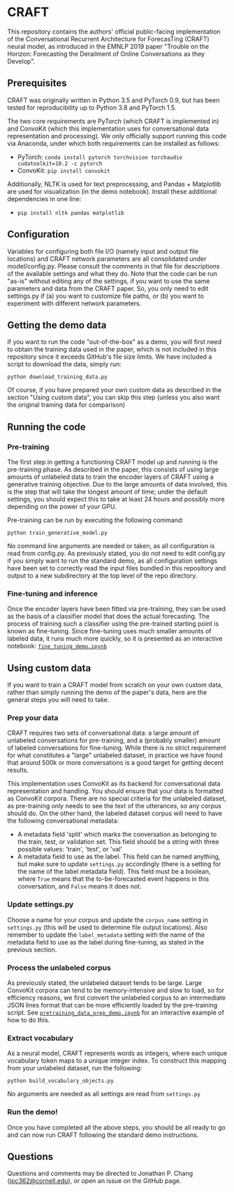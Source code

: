 # CRAFT
This repository contains the authors' official public-facing implementation of the Conversational Recurrent Architecture for ForecasTing (CRAFT) neural model, as introduced in the EMNLP 2019 paper "Trouble on the Horizon: Forecasting the Derailment of Online Conversations as they Develop".

## Prerequisites
CRAFT was originally written in Python 3.5 and PyTorch 0.9, but has been tested for reproducibility up to Python 3.8 and PyTorch 1.5.

The two core requirements are PyTorch (which CRAFT is implemented in) and ConvoKit (which this implementation uses for conversational data representation and processing). We only officially support running this code via Anaconda, under which both requirements can be installed as follows:
  - PyTorch: `conda install pytorch torchvision torchaudio cudatoolkit=10.2 -c pytorch`
  - ConvoKit: `pip install convokit`

Additionally, NLTK is used for text preprocessing, and Pandas + Matplotlib are used for visualization (in the demo notebook). Install these additional dependencies in one line:
  - `pip install nltk pandas matplotlib`

## Configuration
Variables for configuring both file I/O (namely input and output file locations) and CRAFT network parameters are all consolidated under model/config.py. Please consult the comments in that file for descriptions of the available settings and what they do. Note that the code can be run "as-is" without editing any of the settings, if you want to use the same parameters and data from the CRAFT paper. So, you only need to edit settings.py if (a) you want to customize file paths, or (b) you want to experiment with different network parameters.

## Getting the demo data
If you want to run the code "out-of-the-box" as a demo, you will first need to obtain the training data used in the paper, which is not included in this repository since it exceeds GitHub's file size limits. We have included a script to download the data, simply run:
```
python download_training_data.py
```
Of course, if you have prepared your own custom data as described in the section "Using custom data", you can skip this step (unless you also want the original training data for comparison)

## Running the code

### Pre-training
The first step in getting a functioning CRAFT model up and running is the pre-training phase. As described in the paper, this consists of using large amounts of unlabeled data to train the encoder layers of CRAFT using a generative training objective. Due to the large amounts of data involved, this is the step that will take the longest amount of time; under the default settings, you should expect this to take at least 24 hours and possibly more depending on the power of your GPU.

Pre-training can be run by executing the following command:
```
python train_generative_model.py
```
No command line arguments are needed or taken, as all configuration is read from config.py. As previously stated, you do not need to edit config.py if you simply want to run the standard demo, as all configuration settings have been set to correctly read the input files bundled in this repository and output to a new subdirectory at the top level of the repo directory.

### Fine-tuning and inference
Once the encoder layers have been fitted via pre-training, they can be used as the basis of a classifier model that does the actual forecasting. The process of training such a classifier using the pre-trained starting point is known as fine-tuning. Since fine-tuning uses much smaller amounts of labeled data, it runs much more quickly, so it is presented as an interactive notebook: [`fine_tuning_demo.ipynb`](fine_tuning_demo.ipynb)

## Using custom data

If you want to train a CRAFT model from scratch on your own custom data, rather than simply running the demo of the paper's data, here are the general steps you will need to take.

### Prep your data

CRAFT requires two sets of conversational data: a large amount of unlabeled conversations for pre-training, and a (probably smaller) amount of labeled conversations for fine-tuning. 
While there is no strict requirement for what constitutes a "large" unlabeled dataset, in practice we have found that around 500k or more conversations is a good target for getting decent results.

This implementation uses ConvoKit as its backend for conversational data representation and handling. 
You should ensure that your data is formatted as ConvoKit corpora.
There are no special criteria for the unlabeled dataset, as pre-training only needs to see the text of the utterances, so any corpus should do.
On the other hand, the labeled dataset corpus will need to have the following conversational metadata:
  - A metadata field 'split' which marks the conversation as belonging to the train, test, or validation set. This field should be a string with three possible values: 'train', 'test', or 'val'
  - A metadata field to use as the label. This field can be named anything, but make sure to update `settings.py` accordingly (there is a setting for the name of the label metadata field). This field must be a boolean, where `True` means that the to-be-forecasted event happens in this conversation, and `False` means it does not.

### Update settings.py

Choose a name for your corpus and update the `corpus_name` setting in `settings.py` (this will be used to determine file output locations).
Also remember to update the `label_metadata` setting with the name of the metadata field to use as the label during fine-tuning, as stated in the previous section.

### Process the unlabeled corpus

As previously stated, the unlabeled dataset tends to be large.
Large ConvoKit corpora can tend to be memory-intensive and slow to load, so for efficiency reasons, we first convert the unlabeled corpus to an intermediate JSON lines format that can be more efficiently loaded by the pre-training script.
See [`pretraining_data_prep_demo.ipynb`](pretraining_data_prep_demo.ipynb) for an interactive example of how to do this.

### Extract vocabulary

As a neural model, CRAFT represents words as integers, where each unique vocabulary token maps to a unique integer index.
To construct this mapping from your unlabeled dataset, run the following:
```
python build_vocabulary_objects.py
```
No arguments are needed as all settings are read from `settings.py`

### Run the demo!

Once you have completed all the above steps, you should be all ready to go and can now run CRAFT following the standard demo instructions.

## Questions

Questions and comments may be directed to Jonathan P. Chang (jpc362@cornell.edu), or open an issue on the GitHub page.
